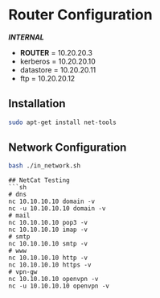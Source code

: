 # Router Configuration
***INTERNAL***
- **ROUTER** = 10.20.20.3
- kerberos = 10.20.20.10
- datastore = 10.20.20.11
- ftp = 10.20.20.12
## Installation
```sh
sudo apt-get install net-tools
```
## Network Configuration
```sh
bash ./in_network.sh
```
```
## NetCat Testing
```sh
# dns
nc 10.10.10.10 domain -v
nc -u 10.10.10.10 domain -v
# mail
nc 10.10.10.10 pop3 -v
nc 10.10.10.10 imap -v
# smtp
nc 10.10.10.10 smtp -v
# www
nc 10.10.10.10 http -v
nc 10.10.10.10 https -v
# vpn-gw
nc 10.10.10.10 openvpn -v
nc -u 10.10.10.10 openvpn -v
```

